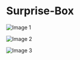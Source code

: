 # Surprise-Box

![Image 1](https://firebasestorage.googleapis.com/v0/b/littlebearshop-a0826.appspot.com/o/Images%2FScreenshot%202025-03-25%20223752.png?alt=media&token=92afd6aa-75a6-4391-b25f-9a5ab537f2ba)

![Image 2](https://firebasestorage.googleapis.com/v0/b/littlebearshop-a0826.appspot.com/o/Images%2FScreenshot%202025-03-25%20223759.png?alt=media&token=1b28c570-9423-40eb-ac0c-035f4dcc9e94)

![Image 3](https://firebasestorage.googleapis.com/v0/b/littlebearshop-a0826.appspot.com/o/Images%2FScreenshot%202025-03-25%20223809.png?alt=media&token=c3c13802-e336-483c-bc3a-efa218b8ed86)
